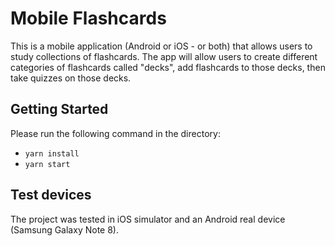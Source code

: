 # Mobile Flashcards
This is a mobile application (Android or iOS - or both) that allows users to study collections of flashcards. The app will allow users to create different categories of flashcards called "decks", add flashcards to those decks, then take quizzes on those decks.


## Getting Started
Please run the following command in the directory:
* `yarn install`
* `yarn start`

## Test devices
The project was tested in iOS simulator and an Android real device (Samsung Galaxy Note 8).
